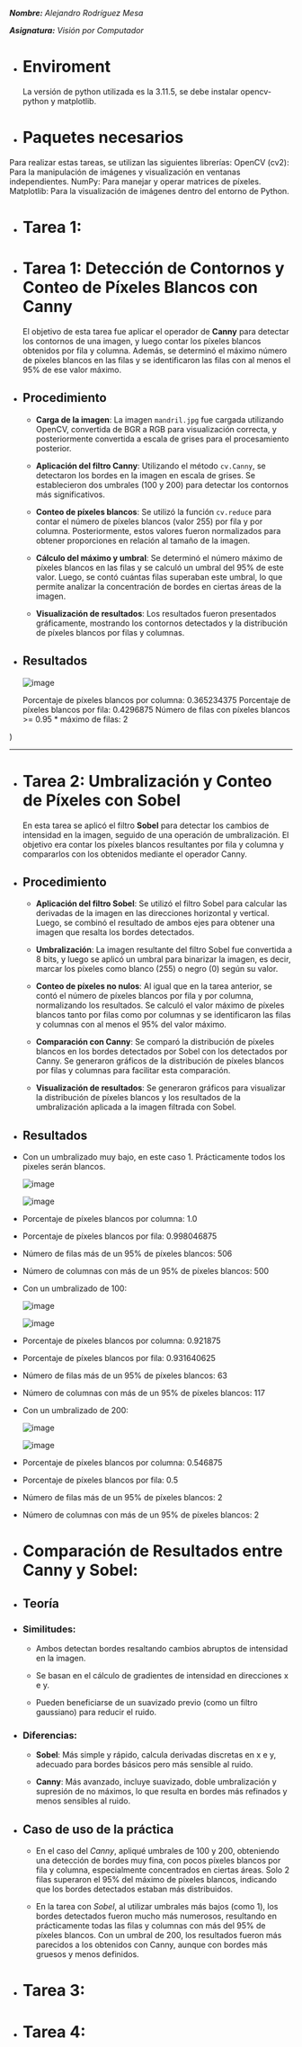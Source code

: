 ***Nombre:*** *Alejandro Rodríguez Mesa*

***Asignatura:*** *Visión por Computador*

- # Enviroment
  La versión de python utilizada es la 3.11.5, se debe instalar opencv-python y matplotlib.
  
- # Paquetes necesarios
Para realizar estas tareas, se utilizan las siguientes librerías:
  OpenCV (cv2): Para la manipulación de imágenes y visualización en ventanas independientes.
  NumPy: Para manejar y operar matrices de píxeles.
  Matplotlib: Para la visualización de imágenes dentro del entorno de Python.

- # Tarea 1:
- # Tarea 1: Detección de Contornos y Conteo de Píxeles Blancos con Canny
  El objetivo de esta tarea fue aplicar el operador de **Canny** para detectar los contornos de una imagen, y luego contar los píxeles blancos obtenidos por fila y columna. Además, se determinó el máximo número de píxeles blancos en las filas y se identificaron las filas con al menos el 95% de ese valor máximo.

- ## Procedimiento
  - **Carga de la imagen**: La imagen `mandril.jpg` fue cargada utilizando OpenCV, convertida de BGR a RGB para visualización correcta, y posteriormente convertida a escala de grises para el procesamiento posterior.
  
  - **Aplicación del filtro Canny**: Utilizando el método `cv.Canny`, se detectaron los bordes en la imagen en escala de grises. Se establecieron dos umbrales (100 y 200) para detectar los contornos más significativos.

  - **Conteo de píxeles blancos**: Se utilizó la función `cv.reduce` para contar el número de píxeles blancos (valor 255) por fila y por columna. Posteriormente, estos valores fueron normalizados para obtener proporciones en relación al tamaño de la imagen.

  - **Cálculo del máximo y umbral**: Se determinó el número máximo de píxeles blancos en las filas y se calculó un umbral del 95% de este valor. Luego, se contó cuántas filas superaban este umbral, lo que permite analizar la concentración de bordes en ciertas áreas de la imagen.

  - **Visualización de resultados**: Los resultados fueron presentados gráficamente, mostrando los contornos detectados y la distribución de píxeles blancos por filas y columnas.
    
- ## Resultados
  
  ![image](https://github.com/user-attachments/assets/88f4691d-cd7d-4a31-b8dc-74f399b9126c)
  
  Porcentaje de píxeles blancos por columna: 0.365234375
  Porcentaje de píxeles blancos por fila: 0.4296875
  Número de filas con píxeles blancos >= 0.95 * máximo de filas: 2


)


---

- # Tarea 2: Umbralización y Conteo de Píxeles con Sobel
  En esta tarea se aplicó el filtro **Sobel** para detectar los cambios de intensidad en la imagen, seguido de una operación de umbralización. El objetivo era contar los píxeles blancos resultantes por fila y columna y compararlos con los obtenidos mediante el operador Canny.

- ## Procedimiento
  - **Aplicación del filtro Sobel**: Se utilizó el filtro Sobel para calcular las derivadas de la imagen en las direcciones horizontal y vertical. Luego, se combinó el resultado de ambos ejes para obtener una imagen que resalta los bordes detectados.

  - **Umbralización**: La imagen resultante del filtro Sobel fue convertida a 8 bits, y luego se aplicó un umbral para binarizar la imagen, es decir, marcar los píxeles como blanco (255) o negro (0) según su valor.

  - **Conteo de píxeles no nulos**: Al igual que en la tarea anterior, se contó el número de píxeles blancos por fila y por columna, normalizando los resultados. Se calculó el valor máximo de píxeles blancos tanto por filas como por columnas y se identificaron las filas y columnas con al menos el 95% del valor máximo.

  - **Comparación con Canny**: Se comparó la distribución de píxeles blancos en los bordes detectados por Sobel con los detectados por Canny. Se generaron gráficos de la distribución de píxeles blancos por filas y columnas para facilitar esta comparación.

  - **Visualización de resultados**: Se generaron gráficos para visualizar la distribución de píxeles blancos y los resultados de la umbralización aplicada a la imagen filtrada con Sobel.
    
- ## Resultados

- Con un umbralizado muy bajo, en este caso 1. Prácticamente todos los pixeles serán blancos.

  ![image](https://github.com/user-attachments/assets/d67c5f32-a463-4fa3-bddd-68f4ee29766f)

  ![image](https://github.com/user-attachments/assets/ff98c403-4584-401c-83fe-fc98782d9c28)


- Porcentaje de píxeles blancos por columna: 1.0

- Porcentaje de píxeles blancos por fila: 0.998046875

- Número de filas más de un 95% de píxeles blancos: 506

- Número de columnas con más de un 95% de píxeles blancos: 500

- Con un umbralizado de 100:

  ![image](https://github.com/user-attachments/assets/dd57b30b-7c7d-4daf-aeb5-df7123d91b08)

  ![image](https://github.com/user-attachments/assets/1e96af87-2e39-46f3-a989-cc8e36bf4f1a)

  
- Porcentaje de píxeles blancos por columna: 0.921875

- Porcentaje de píxeles blancos por fila: 0.931640625

- Número de filas más de un 95% de píxeles blancos: 63

- Número de columnas con más de un 95% de píxeles blancos: 117

- Con un umbralizado de 200:

  ![image](https://github.com/user-attachments/assets/ba12a0a4-706d-4a86-926e-fd902bc3fe14)

  ![image](https://github.com/user-attachments/assets/2080843a-a8fa-4a22-99b3-fac369160884)


- Porcentaje de píxeles blancos por columna: 0.546875

- Porcentaje de píxeles blancos por fila: 0.5

- Número de filas más de un 95% de píxeles blancos: 2

- Número de columnas con más de un 95% de píxeles blancos: 2

- # Comparación de Resultados entre Canny y Sobel:
- ## Teoría
- ### Similitudes:
  - Ambos detectan bordes resaltando cambios abruptos de intensidad en la imagen.
    
  - Se basan en el cálculo de gradientes de intensidad en direcciones x e y.
  
  - Pueden beneficiarse de un suavizado previo (como un filtro gaussiano) para reducir el ruido.
    
- ### Diferencias:
  - **Sobel**: Más simple y rápido, calcula derivadas discretas en x e y, adecuado para bordes básicos pero más sensible al ruido.
  
  - **Canny**: Más avanzado, incluye suavizado, doble umbralización y supresión de no máximos, lo que resulta en bordes más refinados y menos sensibles al ruido.
- ## Caso de uso de la práctica
  - En el caso del *Canny*, apliqué umbrales de 100 y 200, obteniendo una detección de bordes muy fina, con pocos píxeles blancos por fila y columna, especialmente concentrados en ciertas áreas. Solo 2 filas superaron el 95% del máximo de píxeles blancos, indicando que los bordes detectados estaban más distribuidos.
  
  - En la tarea con *Sobel*, al utilizar umbrales más bajos (como 1), los bordes detectados fueron mucho más numerosos, resultando en prácticamente todas las filas y columnas con más del 95% de píxeles blancos. Con un umbral de 200, los resultados fueron más parecidos a los obtenidos con Canny, aunque con bordes más gruesos y menos definidos.

- # Tarea 3:
- # Tarea 4:
